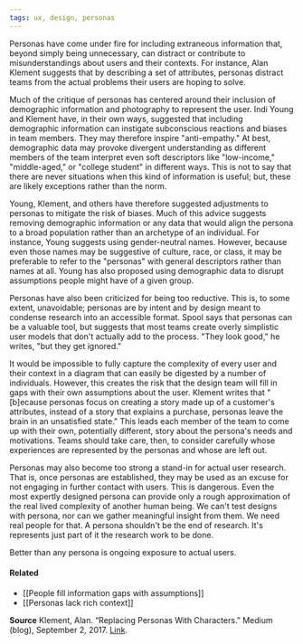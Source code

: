 ```yaml
---
tags: ux, design, personas
---
```


Personas have come under fire for including extraneous information that, beyond simply being unnecessary, can distract or contribute to misunderstandings about users and their contexts. For instance, Alan Klement suggests that by describing a set of attributes, personas distract teams from the actual problems their users are hoping to solve.

Much of the critique of personas has centered around their inclusion of demographic information and photography to represent the user. Indi Young and Klement have, in their own ways, suggested that including demographic information can instigate subconscious reactions and biases in team members. They may therefore inspire "anti-empathy." At best, demographic data may provoke divergent understanding as different members of the team interpret even soft descriptors like "low-income," "middle-aged," or "college student" in different ways. This is not to say that there are never situations when this kind of information is useful; but, these are likely exceptions rather than the norm.

Young, Klement, and others have therefore suggested adjustments to personas to mitigate the risk of biases. Much of this advice suggests removing demographic information or any data that would align the persona to a broad population rather than an archetype of an individual. For instance, Young suggests using gender-neutral names. However, because even those names may be suggestive of culture, race, or class, it may be preferable to refer to the "personas" with general descriptors rather than names at all. Young has also proposed using demographic data to disrupt assumptions people might have of a given group.

Personas have also been criticized for being too reductive. This is, to some extent, unavoidable; personas are by intent and by design meant to condense research into an accessible format. Spool says that personas can be a valuable tool, but suggests that most teams create overly simplistic user models that don't actually add to the process. "They look good," he writes, "but they get ignored."

It would be impossible to fully capture the complexity of every user and their context in a diagram that can easily be digested by a number of individuals. However, this creates the risk that the design team will fill in gaps with their own assumptions about the user. Klement writes that "[b]ecause personas focus on creating a story made up of a customer's attributes, instead of a story that explains a purchase, personas leave the brain in an unsatisfied state." This leads each member of the team to come up with their own, potentially different, story about the persona's needs and motivations. Teams should take care, then, to consider carefully whose experiences are represented by the personas and whose are left out.

Personas may also become too strong a stand-in for actual user research. That is, once personas are established, they may be used as an excuse for not engaging in further contact with users. This is dangerous. Even the most expertly designed persona can provide only a rough approximation of the real lived complexity of another human being. We can't test designs with persona, nor can we gather meaningful insight from them. We need real people for that. A persona shouldn't be the end of research. It's represents just part of it the research work to be done.

Better than any persona is ongoing exposure to actual users.

#### Related

-   [[People fill information gaps with assumptions]]
-   [[Personas lack rich context]]

**Source**
Klement, Alan. “Replacing Personas With Characters.” Medium (blog), September 2, 2017. [Link](https://medium.com/down-the-rabbit-hole/replacing-personas-with-characters-aa72d3cf6c69).